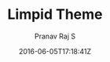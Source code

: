 ---
title: "Limpid Theme"
github: https://github.com/pranavrajs/limpid
demo: http://pranavrajs.github.io/limpid/
author: Pranav Raj S

ssg:
  - Jekyll
cms:
  - No Cms
date: 2016-06-05T17:18:41Z
github_branch: master
description: "A clean, minimal theme for Jekyll blogs"
stale: true
---
